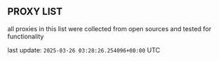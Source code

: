 ## PROXY LIST

all proxies in this list were collected from open sources and tested for functionality

last update: `2025-03-26 03:28:26.254096+00:00` UTC